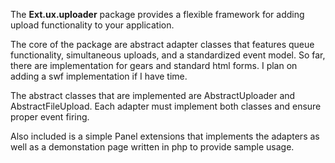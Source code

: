 The **Ext.ux.uploader** package provides a flexible framework for adding upload functionality to your application.

The core of the package are abstract adapter classes that features queue functionality, simultaneous uploads, and a standardized event model. So far, there are implementation for gears and standard html forms. I plan on adding a swf implementation if I have time.

The abstract classes that are implemented are AbstractUploader and AbstractFileUpload. Each adapter must implement both classes and ensure proper event firing.

Also included is a simple Panel extensions that implements the adapters as well as a demonstation page written in php to provide sample usage.